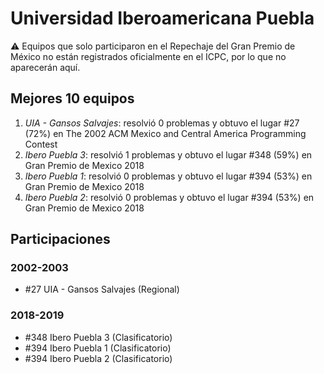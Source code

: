 # Universidad Iberoamericana Puebla

:warning: Equipos que solo participaron en el Repechaje del Gran Premio de México no están registrados oficialmente en el ICPC, por lo que no aparecerán aquí.

## Mejores 10 equipos

1. _UIA - Gansos Salvajes_: resolvió 0 problemas y obtuvo el lugar #27 (72%) en The 2002 ACM Mexico and Central America Programming Contest
1. _Ibero Puebla 3_: resolvió 1 problemas y obtuvo el lugar #348 (59%) en Gran Premio de Mexico 2018
1. _Ibero Puebla 1_: resolvió 0 problemas y obtuvo el lugar #394 (53%) en Gran Premio de Mexico 2018
1. _Ibero Puebla 2_: resolvió 0 problemas y obtuvo el lugar #394 (53%) en Gran Premio de Mexico 2018

## Participaciones

### 2002-2003

- #27 UIA - Gansos Salvajes (Regional)

### 2018-2019

- #348 Ibero Puebla 3 (Clasificatorio)
- #394 Ibero Puebla 1 (Clasificatorio)
- #394 Ibero Puebla 2 (Clasificatorio)



